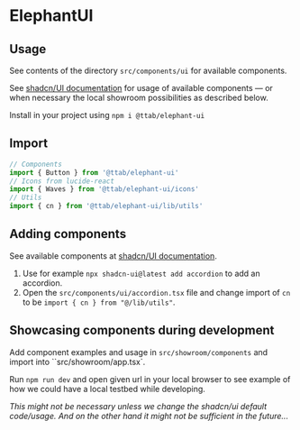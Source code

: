 # ElephantUI

## Usage
See contents of the directory `src/components/ui` for available components.

See [shadcn/UI documentation](https://ui.shadcn.com/docs/components/) for usage of available components — or when necessary the local showroom possibilities as described below.

Install in your project using `npm i @ttab/elephant-ui`

## Import
```typescript
// Components
import { Button } from '@ttab/elephant-ui'
// Icons from lucide-react
import { Waves } from '@ttab/elephant-ui/icons'
// Utils
import { cn } from '@ttab/elephant-ui/lib/utils'
```

## Adding components
See available components at [shadcn/UI documentation](https://ui.shadcn.com/docs/components/).

1. Use for example `npx shadcn-ui@latest add accordion` to add an accordion.
2. Open the `src/components/ui/accordion.tsx` file and change import of `cn` to be `import { cn } from "@/lib/utils"`.

## Showcasing components during development

Add component examples and usage in `src/showroom/components` and import into ``src/showroom/app.tsx`.

Run `npm run dev` and open given url in your local browser to see example of how we could have a local testbed while developing.

_This might not be necessary unless we change the shadcn/ui default code/usage. And on the other hand it might not be sufficient in the future..._
